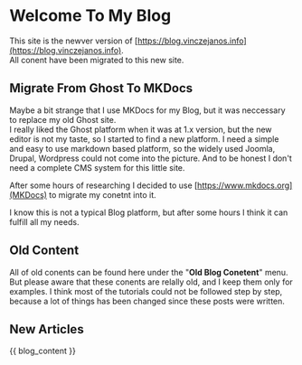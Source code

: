 # Welcome To My Blog



This site is the newver version of [https://blog.vinczejanos.info](https://blog.vinczejanos.info).  
All conent have been migrated to this new site.

## Migrate From Ghost To MKDocs

Maybe a bit strange that I use MKDocs for my Blog, but it was neccessary to replace my old Ghost site.  
I really liked the Ghost platform when it was at 1.x version, but the new editor is not my taste, so I started to find a new platform.
I need a simple and easy to use markdown based platform, so the widely used Joomla, Drupal, Wordpress could not come into the picture. And to be honest I don't need a complete CMS system for this little site.

After some hours of researching I decided to use [https://www.mkdocs.org](MKDocs) to migrate my conetnt into it.

I know this is not a typical Blog platform, but after some hours I think it can fulfill all my needs.

## Old Content

All of old conents can be found here under the "**Old Blog Conetent**" menu.
But please aware that these conents are relally old, and I keep them only for examples. 
I think most of the tutorials could not be followed step by step, because a lot of things has been changed since these posts were written.


## New Articles

{{ blog_content }}
